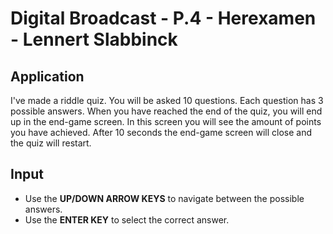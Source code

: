 # Digital Broadcast - P.4 - Herexamen - Lennert Slabbinck

## Application

I've made a riddle quiz. You will be asked 10 questions. Each question has 3 possible answers.
When you have reached the end of the quiz, you will end up in the end-game screen. In this screen you will see the amount of points you have achieved.
After 10 seconds the end-game screen will close and the quiz will restart.

## Input

- Use the **UP/DOWN ARROW KEYS** to navigate between the possible answers.
- Use the **ENTER KEY** to select the correct answer.



